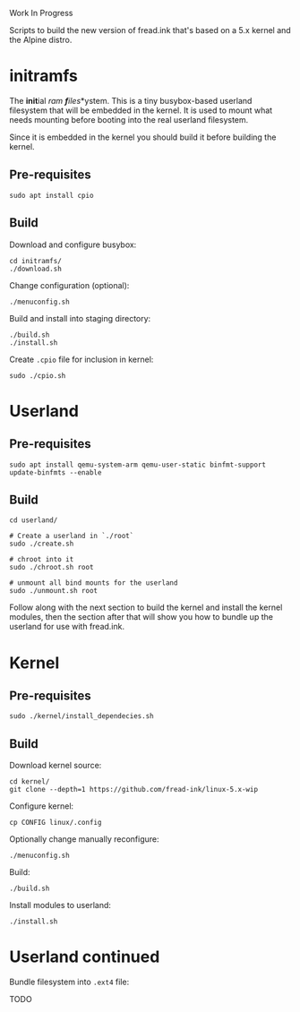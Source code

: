 Work In Progress

Scripts to build the new version of fread.ink that's based on a 5.x kernel and the Alpine distro.

# initramfs

The **init**ial **ram* **f**ile**s**ystem. This is a tiny busybox-based userland filesystem that will be embedded in the kernel. It is used to mount what needs mounting before booting into the real userland filesystem.

Since it is embedded in the kernel you should build it before building the kernel.

## Pre-requisites

```
sudo apt install cpio
```

## Build

Download and configure busybox:

```
cd initramfs/
./download.sh
```

Change configuration (optional):

```
./menuconfig.sh
```

Build and install into staging directory:

```
./build.sh
./install.sh
```

Create `.cpio` file for inclusion in kernel:

```
sudo ./cpio.sh
```

# Userland

## Pre-requisites

```
sudo apt install qemu-system-arm qemu-user-static binfmt-support
update-binfmts --enable
```

## Build

```
cd userland/

# Create a userland in `./root`
sudo ./create.sh 

# chroot into it
sudo ./chroot.sh root

# unmount all bind mounts for the userland
sudo ./unmount.sh root
```

Follow along with the next section to build the kernel and install the kernel modules, then the section after that will show you how to bundle up the userland for use with fread.ink.

# Kernel

## Pre-requisites

```
sudo ./kernel/install_dependecies.sh
```

## Build

Download kernel source:

```
cd kernel/
git clone --depth=1 https://github.com/fread-ink/linux-5.x-wip
```

Configure kernel:

```
cp CONFIG linux/.config
```

Optionally change manually reconfigure:

```
./menuconfig.sh
```

Build:

```
./build.sh
```

Install modules to userland:

```
./install.sh
```

# Userland continued

Bundle filesystem into `.ext4` file:

TODO